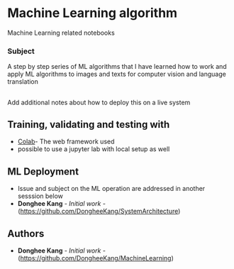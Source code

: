 # Machine Learning algorithm

Machine Learning related notebooks

### Subject

A step by step series of ML algorithms that I have learned how to work and apply ML algorithms to images and texts for computer vision and language translation


## 

Add additional notes about how to deploy this on a live system

## Training, validating and testing with

* [Colab](https://colab.research.google.com/)- The web framework used
* possible to use a jupyter lab with local setup as well




## ML Deployment
* Issue and subject on the ML operation are addressed in another sesssion below   
* **Donghee Kang** - *Initial work* - (https://github.com/DongheeKang/SystemArchitecture)

## Authors

* **Donghee Kang** - *Initial work* - (https://github.com/DongheeKang/MachineLearning)

